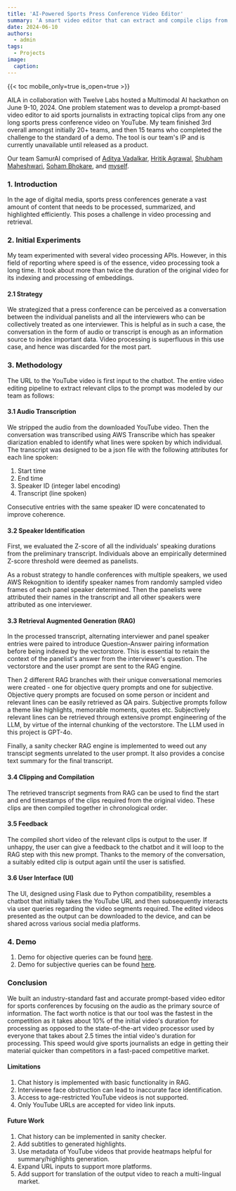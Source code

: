 ```yaml
---
title: 'AI-Powered Sports Press Conference Video Editor'
summary: 'A smart video editor that can extract and compile clips from a long sports conference video to aid creative professionals, in the sports industry, to get videos directly relating to their topical articles.'
date: 2024-06-10
authors:
  - admin
tags:
  - Projects
image:
  caption:
---
```


{{< toc mobile_only=true is_open=true >}}

AILA in collaboration with Twelve Labs hosted a Multimodal AI hackathon on June 9-10, 2024. One problem statement was to develop a prompt-based video editor to aid sports journalists in extracting topical clips from any one long sports press conference video on YouTube. My team finished 3rd overall amongst initially 20+ teams, and then 15 teams who completed the challenge to the standard of a demo. The tool is our team's IP and is currently unavailable until released as a product.

Our team SamurAI comprised of [Aditya Vadalkar](https://www.linkedin.com/in/aditya-vadalkar/), [Hritik Agrawal](https://www.linkedin.com/in/hritik-agrawal-6945b3248/), [Shubham Maheshwari](https://www.linkedin.com/in/shubham-m27/), [Soham Bhokare](https://www.linkedin.com/in/sohambhokare/), and [myself](https://www.linkedin.com/in/shauryasikt/).

### 1. Introduction

In the age of digital media, sports press conferences generate a vast amount of content that needs to be processed, summarized, and highlighted efficiently. This poses a challenge in video processing and retrieval.

### 2. Initial Experiments

My team experimented with several video processing APIs. However, in this field of reporting where speed is of the essence, video processing took a long time. It took about more than twice the duration of the original video for its indexing and processing of embeddings.

#### 2.1 Strategy

We strategized that a press conference can be perceived as a conversation between the individual panelists and all the interviewers who can be collectively treated as one interviewer. This is helpful as in such a case, the conversation in the form of audio or transcript is enough as an information source to index important data. Video processing is superfluous in this use case, and hence was discarded for the most part.

### 3. Methodology

The URL to the YouTube video is first input to the chatbot. The entire video editing pipeline to extract relevant clips to the prompt was modeled by our team as follows:

#### 3.1 Audio Transcription

We stripped the audio from the downloaded YouTube video. Then the conversation was transcribed using AWS Transcribe which has speaker diarization enabled to identify what lines were spoken by which individual. The transcript was designed to be a json file with the following attributes for each line spoken:

1. Start time
2. End time
3. Speaker ID (integer label encoding)
4. Transcript (line spoken)

Consecutive entries with the same speaker ID were concatenated to improve coherence.

#### 3.2 Speaker Identification

First, we evaluated the Z-score of all the individuals' speaking durations from the preliminary transcript. Individuals above an empirically determined Z-score threshold were deemed as panelists.

As a robust strategy to handle conferences with multiple speakers, we used AWS Rekognition to identify speaker names from randomly sampled video frames of each panel speaker determined. Then the panelists were attributed their names in the transcript and all other speakers were attributed as one interviewer.

#### 3.3 Retrieval Augmented Generation (RAG)

In the processed transcript, alternating interviewer and panel speaker entries were paired to introduce Question-Answer pairing information before being indexed by the vectorstore. This is essential to retain the context of the panelist's answer from the interviewer's question. The vectorstore and the user prompt are sent to the RAG engine.

Then 2 different RAG branches with their unique conversational memories were created - one for objective query prompts and one for subjective. Objective query prompts are focused on some person or incident and relevant lines can be easily retrieved as QA pairs. Subjective prompts follow a theme like highlights, memorable moments, quotes etc. Subjectively relevant lines can be retrieved through extensive prompt engineering of the LLM, by virtue of the internal chunking of the vectorstore. The LLM used in this project is GPT-4o.

Finally, a sanity checker RAG engine is implemented to weed out any transcipt segments unrelated to the user prompt. It also provides a concise text summary for the final transcript.

#### 3.4 Clipping and Compilation

The retrieved transcript segments from RAG can be used to find the start and end timestamps of the clips required from the original video. These clips are then compiled together in chronological order.

#### 3.5 Feedback

The compiled short video of the relevant clips is output to the user. If unhappy, the user can give a feedback to the chatbot and it will loop to the RAG step with this new prompt. Thanks to the memory of the conversation, a suitably edited clip is output again until the user is satisfied.

#### 3.6 User Interface (UI)

The UI, designed using Flask due to Python compatibility, resembles a chatbot that initially takes the YouTube URL and then subsequently interacts via user queries regarding the video segments required. The edited videos presented as the output can be downloaded to the device, and can be shared across various social media platforms.

### 4. Demo

1. Demo for objective queries can be found [here](https://www.youtube.com/watch?v=U55HvnsqQlc).
2. Demo for subjective queries can be found [here](https://www.youtube.com/watch?v=FfwutHKoMHo).

### Conclusion

We built an industry-standard fast and accurate prompt-based video editor for sports conferences by focusing on the audio as the primary source of information. The fact worth notice is that our tool was the fastest in the competition as it takes about 10% of the initial video's duration for processing as opposed to the state-of-the-art video processor used by everyone that takes about 2.5 times the intial video's duration for processing. This speed would give sports journalists an edge in getting their material quicker than competitors in a fast-paced competitive market. 

#### Limitations
1. Chat history is implemented with basic functionality in RAG.
2. Interviewee face obstruction can lead to inaccurate face identification.
3. Access to age-restricted YouTube videos is not supported.
4. Only YouTube URLs are accepted for video link inputs.

#### Future Work
1. Chat history can be implemented in sanity checker.
2. Add subtitles to generated highlights.
3. Use metadata of YouTube videos that provide heatmaps helpful for summary/highlights generation.
4. Expand URL inputs to support more platforms.
5. Add support for translation of the output video to reach a multi-lingual market.